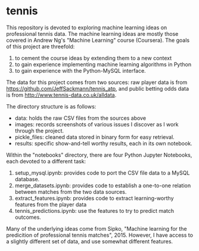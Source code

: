 # tennis

This repository is devoted to exploring machine learning ideas on professional tennis data.  The machine learning ideas are mostly those covered in Andrew Ng's "Machine Learning" course (Coursera).  The goals of this project are threefold:

1.  to cement the course ideas by extending them to a new context
2.  to gain experience implementing machine learning algorithms in Python
3.  to gain experience with the Python-MySQL interface.  

The data for this project comes from two sources:  raw player data is from https://github.com/JeffSackmann/tennis_atp, and public betting odds data is from http://www.tennis-data.co.uk/alldata.  

The directory structure is as follows:

*  data:  holds the raw CSV files from the sources above
*  images:  records screenshots of various issues I discover as I work through the project.
*  pickle_files:  cleaned data stored in binary form for easy retrieval.
*  results:  specific show-and-tell worthy results, each in its own notebook.

Within the "notebooks" directory, there are four Python Jupyter Notebooks, each devoted to a different task:

1.  setup_mysql.ipynb:  provides code to port the CSV file data to a MySQL database.
2.  merge_datasets.ipynb:  provides code to establish a one-to-one relation between matches from the two data sources.  
3.  extract_features.ipynb:  provides code to extract learning-worthy features from the player data
4.  tennis_predictions.ipynb:  use the features to try to predict match outcomes.

Many of the underlying ideas come from Sipko, "Machine learning for the predicition of professional tennis matches", 2015.  However, I have access to a slightly different set of data, and use somewhat different features.    
